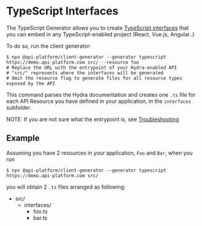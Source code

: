 # TypeScript Interfaces

The TypeScript Generator allows you to create [TypeScript interfaces](https://www.typescriptlang.org/docs/handbook/interfaces.html) that you can embed in any TypeScript-enabled project (React, Vue.js, Angular..)

To do so, run the client generator:

    $ npx @api-platform/client-generator --generator typescript https://demo.api-platform.com src/ --resource foo
    # Replace the URL with the entrypoint of your Hydra-enabled API
    # "src/" represents where the interfaces will be generated
    # Omit the resource flag to generate files for all resource types exposed by the API

This command parses the Hydra documentation and creates one `.ts` file for each API Resource you have defined in your application, in the `interfaces` subfolder.

NOTE: If you are not sure what the entrypoint is, see [Troubleshooting](troubleshooting.md)

## Example

Assuming you have 2 resources in your application, `Foo` and `Bar`, when you run

    $ npx @api-platform/client-generator --generator typescript https://demo.api-platform.com src/

you will obtain 2 `.ts` files arranged as following:

* src/
  * interfaces/
    * foo.ts
    * bar.ts
